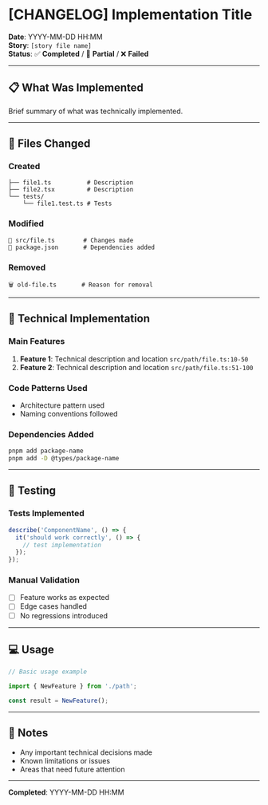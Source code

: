 # [CHANGELOG] Implementation Title

**Date**: YYYY-MM-DD HH:MM  
**Story**: `[story file name]`  
**Status**: ✅ **Completed** / 🔄 **Partial** / ❌ **Failed**

---

## 📋 What Was Implemented

Brief summary of what was technically implemented.

---

## 📁 Files Changed

### Created

```tree
├── file1.ts          # Description
├── file2.tsx         # Description
└── tests/
    └── file1.test.ts # Tests
```

### Modified

```tree
📝 src/file.ts        # Changes made
📝 package.json       # Dependencies added
```

### Removed

```tree
🗑️ old-file.ts       # Reason for removal
```

---

## 🔧 Technical Implementation

### Main Features

1. **Feature 1**: Technical description and location `src/path/file.ts:10-50`
2. **Feature 2**: Technical description and location `src/path/file.ts:51-100`

### Code Patterns Used

- Architecture pattern used
- Naming conventions followed

### Dependencies Added

```bash
pnpm add package-name
pnpm add -D @types/package-name
```

---

## 🧪 Testing

### Tests Implemented

```typescript
describe('ComponentName', () => {
  it('should work correctly', () => {
    // test implementation
  });
});
```

### Manual Validation

- [ ] Feature works as expected
- [ ] Edge cases handled
- [ ] No regressions introduced

---

## 💻 Usage

```typescript
// Basic usage example

import { NewFeature } from './path';

const result = NewFeature();
```

---

## 🚨 Notes

- Any important technical decisions made
- Known limitations or issues
- Areas that need future attention

---

**Completed**: YYYY-MM-DD HH:MM
